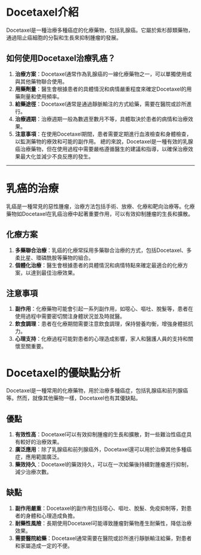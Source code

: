 # Docetaxel介紹
Docetaxel是一種治療多種癌症的化療藥物，包括乳腺癌。它屬於紫杉醇類藥物，通過阻止癌細胞的分裂和生長來抑制腫瘤的發展。
## 如何使用Docetaxel治療乳癌？
1. **治療方案**：Docetaxel通常作為乳腺癌的一線化療藥物之一，可以單獨使用或與其他藥物聯合使用。
2. **用藥劑量**：醫生會根據患者的具體情況和病情嚴重程度來確定Docetaxel的用藥劑量和使用頻率。
3. **給藥途徑**：Docetaxel通常是通過靜脈輸注的方式給藥，需要在醫院或診所進行。
4. **治療週期**：治療週期一般為數週至數月不等，具體取決於患者的病情和治療效果。
5. **注意事項**：在使用Docetaxel期間，患者需要定期進行血液檢查和身體檢查，以監測藥物的療效和可能的副作用。
總的來說，Docetaxel是一種有效的乳腺癌治療藥物，但在使用過程中需要嚴格遵循醫生的建議和指導，以確保治療效果最大化並減少不良反應的發生。
---
# 乳癌的治療
乳癌是一種常見的惡性腫瘤，治療方法包括手術、放療、化療和靶向治療等。化療藥物如Docetaxel在乳癌治療中起著重要作用，可以有效抑制腫瘤的生長和擴散。
## 化療方案
1. **多藥聯合治療**：乳癌的化療常採用多藥聯合治療的方式，包括Docetaxel、多柔比星、環磷酰胺等藥物的組合。
2. **個體化治療**：醫生會根據患者的具體情況和病情特點來確定最適合的化療方案，以達到最佳治療效果。
## 注意事項
1. **副作用**：化療藥物可能會引起一系列副作用，如噁心、嘔吐、脫髮等，患者在使用過程中需要密切關注身體狀況並及時就醫。
2. **飲食調理**：患者在化療期間需要注意飲食調理，保持營養均衡，增強身體抵抗力。
3. **心理支持**：化療過程可能對患者的心理造成影響，家人和醫護人員的支持和關懷至關重要。
# Docetaxel的優缺點分析
Docetaxel是一種常用的化療藥物，用於治療多種癌症，包括乳腺癌和前列腺癌等。然而，就像其他藥物一樣，Docetaxel也有其優缺點。
## 優點
1. **有效性高**：Docetaxel可以有效抑制腫瘤的生長和擴散，對一些難治性癌症具有較好的治療效果。
2. **廣泛應用**：除了乳腺癌和前列腺癌外，Docetaxel還可以用於治療其他多種癌症，應用範圍廣泛。
3. **藥效持久**：Docetaxel的藥效持久，可以在一次給藥後持續對腫瘤進行抑制，減少治療次數。
## 缺點
1. **副作用嚴重**：Docetaxel的副作用包括噁心、嘔吐、脫髮、免疫抑制等，對患者的身體和心理造成負擔。
2. **耐藥性風險**：長期使用Docetaxel可能導致腫瘤對藥物產生耐藥性，降低治療效果。
3. **需要醫院給藥**：Docetaxel通常需要在醫院或診所進行靜脈輸注給藥，對患者和家屬造成一定的不便。